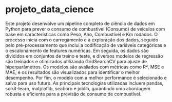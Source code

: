 # projeto_data_cience

Este projeto desenvolve um pipeline completo de ciência de dados em Python para prever o consumo de combustível (Consumo) de veículos com base em características como Peso, Ano, Combustível e Km rodados. O processo inicia com o carregamento e a exploração dos dados, seguido pelo pré-processamento que inclui a codificação de variáveis categóricas e o escalonamento de features numéricas. Em seguida, os dados são divididos em conjuntos de treino e teste, e diversos modelos de regressão são treinados e otimizados utilizando GridSearchCV para ajuste de hiperparâmetros. Os modelos são avaliados com métricas como R², MSE e MAE, e os resultados são visualizados para identificar o melhor desempenho. Por fim, o modelo com a melhor performance é selecionado e salvo para uso futuro. As principais tecnologias utilizadas incluem pandas, scikit-learn, matplotlib, seaborn e joblib, garantindo uma abordagem robusta e eficiente para a previsão de consumo de combustível.
